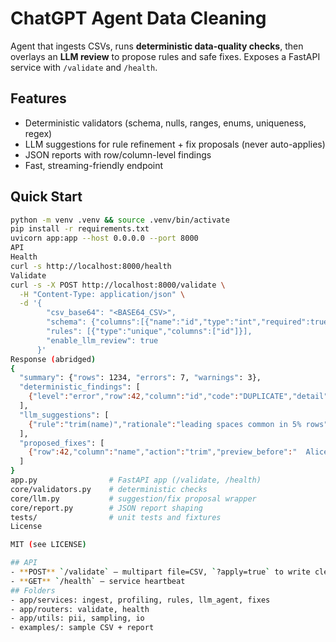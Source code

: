 # ChatGPT Agent Data Cleaning

Agent that ingests CSVs, runs **deterministic data-quality checks**, then overlays an **LLM review** to propose rules and safe fixes. Exposes a FastAPI service with `/validate` and `/health`.

## Features
- Deterministic validators (schema, nulls, ranges, enums, uniqueness, regex)
- LLM suggestions for rule refinement + fix proposals (never auto-applies)
- JSON reports with row/column-level findings
- Fast, streaming-friendly endpoint

## Quick Start
```bash
python -m venv .venv && source .venv/bin/activate
pip install -r requirements.txt
uvicorn app:app --host 0.0.0.0 --port 8000
API
Health
curl -s http://localhost:8000/health
Validate
curl -s -X POST http://localhost:8000/validate \
  -H "Content-Type: application/json" \
  -d '{
        "csv_base64": "<BASE64_CSV>",
        "schema": {"columns":[{"name":"id","type":"int","required":true}]},
        "rules": [{"type":"unique","columns":["id"]}],
        "enable_llm_review": true
      }'
Response (abridged)
{
  "summary": {"rows": 1234, "errors": 7, "warnings": 3},
  "deterministic_findings": [
    {"level":"error","row":42,"column":"id","code":"DUPLICATE","detail":"id=101"}
  ],
  "llm_suggestions": [
    {"rule":"trim(name)","rationale":"leading spaces common in 5% rows"}
  ],
  "proposed_fixes": [
    {"row":42,"column":"name","action":"trim","preview_before":"  Alice","preview_after":"Alice"}
  ]
}
app.py                # FastAPI app (/validate, /health)
core/validators.py    # deterministic checks
core/llm.py           # suggestion/fix proposal wrapper
core/report.py        # JSON report shaping
tests/                # unit tests and fixtures
License

MIT (see LICENSE)

## API
- **POST** `/validate` — multipart file=CSV, `?apply=true` to write cleaned file  
- **GET** `/health` — service heartbeat
## Folders
- app/services: ingest, profiling, rules, llm_agent, fixes  
- app/routers: validate, health  
- app/utils: pii, sampling, io  
- examples/: sample CSV + report

